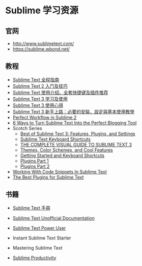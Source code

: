 # Sublime 学习资源

## 官网
- http://www.sublimetext.com/
- https://sublime.wbond.net/


## 教程
- [Sublime Text 全程指南][1]
- [Sublime Text 2 入门及技巧][2]
- [Sublime Text 使用介绍、全套快捷键及插件推荐][3]
- [Sublime Text 3 学习及使用][4]
- [Sublime Text 3 使用心得][5]
- [Sublime Text 3 新手上路：必要的安裝、設定與基本使用教學][6]
- [Perfect Workflow in Sublime 2][7]
- [6 Ways to Turn Sublime Text Into the Perfect Blogging Tool][8]
- Scotch Series
    - [Best of Sublime Text 3: Features, Plugins, and Settings][9]
    - [Sublime Text Keyboard Shortcuts][10]
    - [THE COMPLETE VISUAL GUIDE TO SUBLIME TEXT 3][11]
    - [Themes, Color Schemes, and Cool Features][12]
    - [Getting Started and Keyboard Shortcuts][13]
    - [Plugins Part 1][14]
    - [Plugins Part 2][15]
- [Working With Code Snippets In Sublime Text][16]
- [The Best Plugins for Sublime Text][21]


## 书籍
- [Sublime Text 手冊][17]
- [Sublime Text Unofficial Documentation][18]
- [Sublime Text Power User][19]
- Instant Sublime Text Starter
- Mastering Sublime Text
- [Sublime Productivity][20] 


  [1]: http://zh.lucida.me/blog/sublime-text-complete-guide/
  [2]: http://lucifr.com/2011/08/31/sublime-text-2-tricks-and-tips/
  [3]: http://www.daqianduan.com/4820.html
  [4]: http://blog.csdn.net/idxuanjun/article/details/13292847
  [5]: http://ce.sysu.edu.cn/hope/Item/106853.aspx
  [6]: http://blog.miniasp.com/post/2014/01/07/Useful-tool-Sublime-Text-3-Quick-Start.aspx
  [7]: http://code.tutsplus.com/courses/perfect-workflow-in-sublime-text-2
  [8]: http://sublimetexttips.com/sublime-productivityuctivityroductivityuctivity
  [9]: http://scotch.io/bar-talk/best-of-sublime-text-3-features-plugins-and-settings
  [10]: http://scotch.io/bar-talk/sublime-text-keyboard-shortcuts
  [11]: http://scotch.io/series/the-complete-visual-guide-to-sublime-text-3
  [12]: http://scotch.io/bar-talk/the-complete-visual-guide-to-sublime-text-3-themes-color-schemes-and-cool-features
  [13]: http://scotch.io/bar-talk/the-complete-visual-guide-to-sublime-text-3-getting-started-and-keyboard-shortcuts
  [14]: http://scotch.io/bar-talk/the-complete-visual-guide-to-sublime-text-3-plugins-part-1
  [15]: http://scotch.io/bar-talk/the-complete-visual-guide-to-sublime-text-3-plugins-part-2
  [16]: http://www.hongkiat.com/blog/sublime-code-snippets/
  [17]: http://docs.sublimetext.tw/
  [18]: http://sublime-text-unofficial-documentation.readthedocs.org/en/latest/index.html
  [19]: http://ipestov.com/the-best-plugins-for-sublime-text/
  [20]: http://ipestov.com/the-best-plugins-for-sublime-text/
  [21]: http://ipestov.com/the-best-plugins-for-sublime-text/
